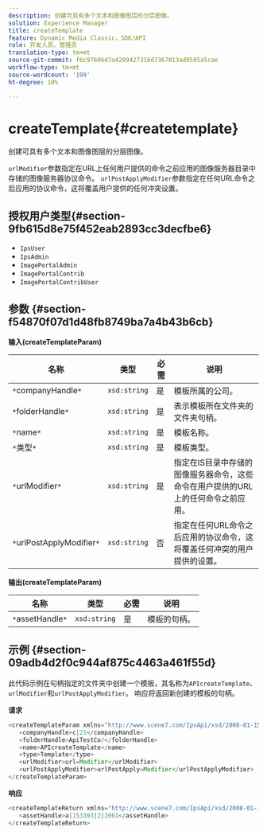 ```yaml
---
description: 创建可具有多个文本和图像图层的分层图像。
solution: Experience Manager
title: createTemplate
feature: Dynamic Media Classic，SDK/API
role: 开发人员，管理员
translation-type: tm+mt
source-git-commit: f6c97606d7a4209427316d7367013ad9585a5cae
workflow-type: tm+mt
source-wordcount: '199'
ht-degree: 10%

---
```



# createTemplate{#createtemplate}

创建可具有多个文本和图像图层的分层图像。

`urlModifier`参数指定在URL上任何用户提供的命令之前应用的图像服务器目录中存储的图像服务器协议命令。 `urlPostApplyModifier`参数指定在任何URL命令之后应用的协议命令，这将覆盖用户提供的任何冲突设置。

## 授权用户类型{#section-9fb615d8e75f452eab2893cc3decfbe6}

* `IpsUser`
* `IpsAdmin`
* `ImagePortalAdmin`
* `ImagePortalContrib`
* `ImagePortalContribUser`

## 参数 {#section-f54870f07d1d48fb8749ba7a4b43b6cb}

**输入(createTemplateParam)**

| 名称 | 类型 | 必需 | 说明 |
|---|---|---|---|
| `*`companyHandle`*` | `xsd:string` | 是 | 模板所属的公司。 |
| `*`folderHandle`*` | `xsd:string` | 是 | 表示模板所在文件夹的文件夹句柄。 |
| `*`name`*` | `xsd:string` | 是 | 模板名称。 |
| `*`类型`*` | `xsd:string` | 是 | 模板类型。 |
| `*`urlModifier`*` | `xsd:string` | 是 | 指定在IS目录中存储的图像服务器命令，这些命令在用户提供的URL上的任何命令之前应用。 |
| `*`urlPostApplyModifier`*` | `xsd:string` | 否 | 指定在任何URL命令之后应用的协议命令，这将覆盖任何冲突的用户提供的设置。 |

**输出(createTemplateParam)**

| 名称 | 类型 | 必需 | 说明 |
|---|---|---|---|
| `*`assetHandle`*` | `xsd:string` | 是 | 模板的句柄。 |

## 示例 {#section-09adb4d2f0c944af875c4463a461f55d}

此代码示例在句柄指定的文件夹中创建一个模板，其名称为`APIcreateTemplate`、`urlModifier`和`urlPostApplyModifier`。 响应将返回新创建的模板的句柄。

**请求**

```java
<createTemplateParam xmlns="http://www.scene7.com/IpsApi/xsd/2008-01-15">
   <companyHandle>c|21</companyHandle>
   <folderHandle>ApiTestCo/</folderHandle>
   <name>APIcreateTemplate</name>
   <type>Template</type>
   <urlModifier>url=Modifier</urlModifier>
   <urlPostApplyModifier>urlPostApply=Modifier</urlPostApplyModifier>
</createTemplateParam>
```

**响应**

```java
<createTemplateReturn xmlns="http://www.scene7.com/IpsApi/xsd/2008-01-15">
   <assetHandle>a|153393|2|2061</assetHandle>
</createTemplateReturn>
```

